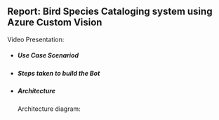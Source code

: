 ## Report: Bird Species Cataloging system using Azure Custom Vision

Video Presentation: 



- ##### Use Case Scenariod

  

- ##### Steps taken to build the Bot

  

- ##### Architecture

  

  Architecture diagram:

  